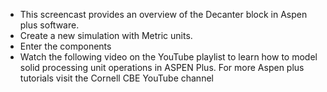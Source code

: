  - This screencast provides an overview of the Decanter block in Aspen plus software.
 - Create a new simulation with Metric units.
 - Enter the components 
- Watch the following video on the YouTube playlist to learn how to model solid processing unit operations in ASPEN Plus.  For more Aspen plus tutorials visit the Cornell CBE YouTube channel